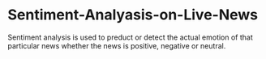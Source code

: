 # Sentiment-Analyasis-on-Live-News
Sentiment analysis is used to preduct or detect the actual emotion of that particular news whether the news is positive, negative or neutral.
